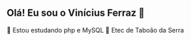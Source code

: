 ## Olá! Eu sou o Vinícius Ferraz 👋

🌱 Estou estudando php e MySQL
🏫 Etec de Taboão da Serra

<!--
**ViniSFerraz/ViniSFerraz** is a ✨ _special_ ✨ repository because its `README.md` (this file) appears on your GitHub profile.

Here are some ideas to get you started:

- 🔭 I’m currently working on ...
- 🌱 I’m currently learning ...
- 👯 I’m looking to collaborate on ...
- 🤔 I’m looking for help with ...
- 💬 Ask me about ...
- 📫 How to reach me: ...
- 😄 Pronouns: ...
- ⚡ Fun fact: ...
-->
